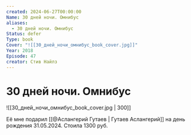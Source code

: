 ```yaml
---
created: 2024-06-27T00:00:00
Name: 30 дней ночи. Омнибус
aliases:
  - 30 дней ночи. Омнибус
Status: defer
Type: book
Cover: "![[30_дней_ночи_омнибус_book_cover.jpg]]"
Year: 2018
Episode: 47
creator: Стив Найлз
---
```


# 30 дней ночи. Омнибус

![[30_дней_ночи_омнибус_book_cover.jpg | 300]]

Её мне подарил [[@Аслангерий Гутаев | Гутаев Аслангерий]] на день рождения 31.05.2024. Стоила 1300 руб.
